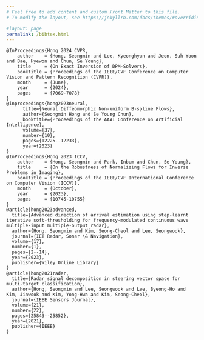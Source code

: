 ```yaml
---
# Feel free to add content and custom Front Matter to this file.
# To modify the layout, see https://jekyllrb.com/docs/themes/#overriding-theme-defaults

#layout: page
permalink: /bibtex.html
---
```

    @InProceedings{Hong_2024_CVPR,
        author    = {Hong, Seongmin and Lee, Kyeonghyun and Jeon, Suh Yoon and Bae, Hyewon and Chun, Se Young},
        title     = {On Exact Inversion of DPM-Solvers},
        booktitle = {Proceedings of the IEEE/CVF Conference on Computer Vision and Pattern Recognition (CVPR)},
        month     = {June},
        year      = {2024},
        pages     = {7069-7078}
    }
    @inproceedings{hong2023neural,
          title={Neural Diffeomorphic Non-uniform B-spline Flows}, 
          author={Seongmin Hong and Se Young Chun},
          booktitle={Proceedings of the AAAI Conference on Artificial Intelligence},
          volume={37},
          number={10},
          pages={12225--12233},
          year={2023}
    }
    @InProceedings{Hong_2023_ICCV,
        author    = {Hong, Seongmin and Park, Inbum and Chun, Se Young},
        title     = {On the Robustness of Normalizing Flows for Inverse Problems in Imaging},
        booktitle = {Proceedings of the IEEE/CVF International Conference on Computer Vision (ICCV)},
        month     = {October},
        year      = {2023},
        pages     = {10745-10755}
    }
    @article{hong2023advanced,
      title={Advanced direction of arrival estimation using step-learnt iterative soft-thresholding for frequency-modulated continuous wave multiple-input multiple-output radar},
      author={Hong, Seongmin and Kim, Seong-Cheol and Lee, Seongwook},
      journal={IET Radar, Sonar \& Navigation},
      volume={17},
      number={1},
      pages={2--14},
      year={2023},
      publisher={Wiley Online Library}
    }
    @article{hong2021radar,
      title={Radar signal decomposition in steering vector space for multi-target classification},
      author={Hong, Seongmin and Lee, Seongwook and Lee, Byeong-Ho and Kim, Jinwook and Kim, Yong-Hwa and Kim, Seong-Cheol},
      journal={IEEE Sensors Journal},
      volume={21},
      number={22},
      pages={25843--25852},
      year={2021},
      publisher={IEEE}
    }